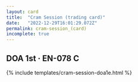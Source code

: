 ```yaml
---
layout: card
title:  "Cram Session (trading card)"
date:   "2022-12-29T16:01:29.072Z"
permalink: cram-session_(card)
incomplete: true
---
```


## DOA 1st &middot; EN-078 C

{% include templates/cram-session-doa1e.html %}
